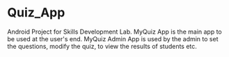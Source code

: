 # Quiz_App
Android Project for Skills Development Lab.
MyQuiz App is the main app to be used at the user's end.
MyQuiz Admin App is used by the admin to set the questions, modify the quiz, to view the results of students etc.
